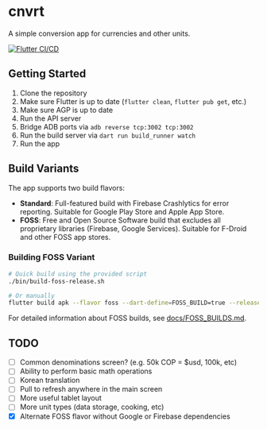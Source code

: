 # cnvrt

A simple conversion app for currencies and other units.

[![Flutter CI/CD](https://github.com/wesleybliss/cnvrt/actions/workflows/ci-cd.yml/badge.svg)](https://github.com/wesleybliss/cnvrt/actions/workflows/ci-cd.yml)

## Getting Started

1. Clone the repository
2. Make sure Flutter is up to date (`flutter clean`, `flutter pub get`, etc.)
3. Make sure AGP is up to date
4. Run the API server
5. Bridge ADB ports via `adb reverse tcp:3002 tcp:3002`
6. Run the build server via `dart run build_runner watch`
7. Run the app


## Build Variants

The app supports two build flavors:

- **Standard**: Full-featured build with Firebase Crashlytics for error reporting. Suitable for Google Play Store and Apple App Store.
- **FOSS**: Free and Open Source Software build that excludes all proprietary libraries (Firebase, Google Services). Suitable for F-Droid and other FOSS app stores.

### Building FOSS Variant

```bash
# Quick build using the provided script
./bin/build-foss-release.sh

# Or manually
flutter build apk --flavor foss --dart-define=FOSS_BUILD=true --release
```

For detailed information about FOSS builds, see [docs/FOSS_BUILDS.md](docs/FOSS_BUILDS.md).

## TODO

* [ ] Common denominations screen? (e.g. 50k COP = $usd, 100k, etc)
* [ ] Ability to perform basic math operations
* [ ] Korean translation
* [ ] Pull to refresh anywhere in the main screen
* [ ] More useful tablet layout
* [ ] More unit types (data storage, cooking, etc)
* [x] Alternate FOSS flavor without Google or Firebase dependencies
